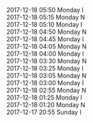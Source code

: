 2017-12-18 05:50 Monday  I  
2017-12-18 05:15 Monday  N  
2017-12-18 05:10 Monday  I  
2017-12-18 04:50 Monday  N  
2017-12-18 04:45 Monday  I  
2017-12-18 04:05 Monday  N  
2017-12-18 04:00 Monday  I  
2017-12-18 03:30 Monday  N  
2017-12-18 03:25 Monday  I  
2017-12-18 03:05 Monday  N  
2017-12-18 03:00 Monday  I  
2017-12-18 02:55 Monday  N  
2017-12-18 01:25 Monday  I  
2017-12-18 01:20 Monday  N  
2017-12-17 20:55 Sunday  I  
